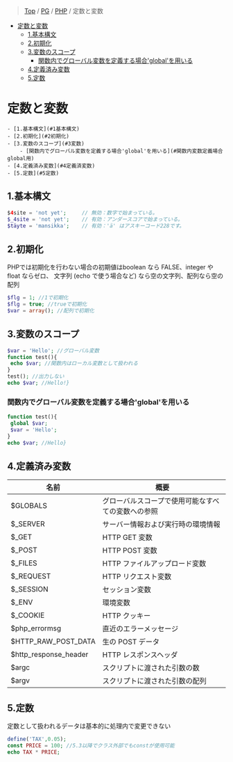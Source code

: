 > [Top](https://tanish-kr.github.io/study-wiki) / [PG](https://tanish-kr.github.io/study-wiki/PG) / [PHP](https://tanish-kr.github.io/study-wiki/PG/PHP) / 定数と変数

<!-- TOC -->

- [定数と変数](#定数と変数)
  - [1.基本構文](#1基本構文)
  - [2.初期化](#2初期化)
  - [3.変数のスコープ](#3変数のスコープ)
    - [関数内でグローバル変数を定義する場合'global'を用いる](#関数内でグローバル変数を定義する場合globalを用いる)
  - [4.定義済み変数](#4定義済み変数)
  - [5.定数](#5定数)

<!-- /TOC -->

# 定数と変数

	- [1.基本構文](#1基本構文)
	- [2.初期化](#2初期化)
	- [3.変数のスコープ](#3変数)
		- [関数内でグローバル変数を定義する場合'global'を用いる](#関数内変数定義場合global用)
	- [4.定義済み変数](#4定義済変数)
	- [5.定数](#5定数)

## 1.基本構文

```php
$4site = 'not yet';     // 無効：数字で始まっている。
$_4site = 'not yet';    // 有効：アンダースコアで始まっている。
$täyte = 'mansikka';    // 有効：'ä' はアスキーコード228です。
```

## 2.初期化

PHPでは初期化を行わない場合の初期値はboolean なら FALSE、integer や float ならゼロ、 文字列 (echo で使う場合など) なら空の文字列、配列なら空の配列

```php
$flg = 1; //1で初期化
$flg = true; //trueで初期化
$var = array(); //配列で初期化
```

## 3.変数のスコープ

```php
$var = 'Hello'; //グローバル変数
function test(){
 echo $var; //関数内はローカル変数として扱われる
}
test(); //出力しない
echo $var; //Hello!}
```

### 関数内でグローバル変数を定義する場合'global'を用いる

```php
function test(){
 global $var;
 $var = 'Hello';
}
echo $var; //Hello}
```

## 4.定義済み変数

|名前|概要|
|---|---|
|$GLOBALS|グローバルスコープで使用可能なすべての変数への参照|
|$_SERVER|サーバー情報および実行時の環境情報|
|$_GET|HTTP GET 変数|
|$_POST|HTTP POST 変数|
|$_FILES|HTTP ファイルアップロード変数|
|$_REQUEST|HTTP リクエスト変数|
|$_SESSION|セッション変数|
|$_ENV|環境変数|
|$_COOKIE|HTTP クッキー|
|$php_errormsg|直近のエラーメッセージ|
|$HTTP_RAW_POST_DATA|生の POST データ|
|$http_response_header|HTTP レスポンスヘッダ|
|$argc|スクリプトに渡された引数の数|
|$argv|スクリプトに渡された引数の配列|

## 5.定数

定数として扱われるデータは基本的に処理内で変更できない

```php
define('TAX',0.05);
const PRICE = 100; //5.3以降でクラス外部でもconstが使用可能
echo TAX * PRICE;
```
